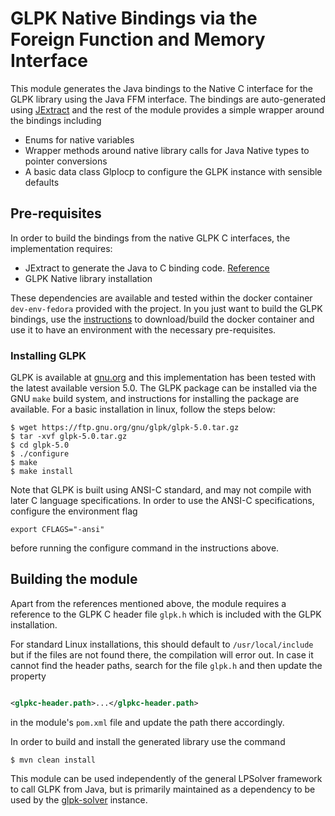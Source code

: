 # GLPK Native Bindings via the Foreign Function and Memory Interface

This module generates the Java bindings to the Native C interface for the GLPK
library using the Java FFM interface. The bindings are auto-generated
using [JExtract](https://jdk.java.net/jextract/) and the rest of the module
provides a simple wrapper around the bindings including

* Enums for native variables
* Wrapper methods around native library calls for Java Native types to pointer
  conversions
* A basic data class GlpIocp to configure the GLPK instance with sensible
  defaults

## Pre-requisites

In order to build the bindings from the native GLPK C interfaces, the
implementation requires:

* JExtract to generate the Java to C binding
  code. [Reference](../README.md#step-1-install-and-configure-jextract)
* GLPK Native library installation

These dependencies are available and tested within the docker container
`dev-env-fedora` provided with the project. In you just want to build the GLPK
bindings, use the [instructions](../dev-env-fedora/README.md) to download/build
the docker container and use it to have an environment with the necessary
pre-requisites.

### Installing GLPK

GLPK is available at [gnu.org](https://www.gnu.org/software/glpk/glpk.html) and
this implementation has been tested with the latest available version 5.0. The
GLPK package can be installed via the GNU `make` build system, and instructions
for installing the package are available. For a basic installation in linux,
follow the steps below:

```shell
$ wget https://ftp.gnu.org/gnu/glpk/glpk-5.0.tar.gz
$ tar -xvf glpk-5.0.tar.gz
$ cd glpk-5.0
$ ./configure
$ make
$ make install
```

Note that GLPK is built using ANSI-C standard, and may not compile with later C
language specifications. In order to use the ANSI-C specifications, configure
the environment flag

```shell
export CFLAGS="-ansi"
```

before running the configure command in the instructions above.

## Building the module

Apart from the references mentioned above, the module requires a reference to
the GLPK C header file `glpk.h` which is included with the GLPK installation.

For standard Linux installations, this should default to
`/usr/local/include` but if the files are not found there, the compilation will
error out. In case it cannot find the header paths, search for the file `glpk.h`
and then update the property

```xml

<glpkc-header.path>...</glpkc-header.path>
```

in the module's `pom.xml` file and update the path there accordingly.

In order to build and install the generated library use the command

```
$ mvn clean install
```

This module can be used independently of the general LPSolver framework to call
GLPK from Java, but is primarily maintained as a dependency to be used by
the [glpk-solver](../glpk-solver/README.md) instance.
